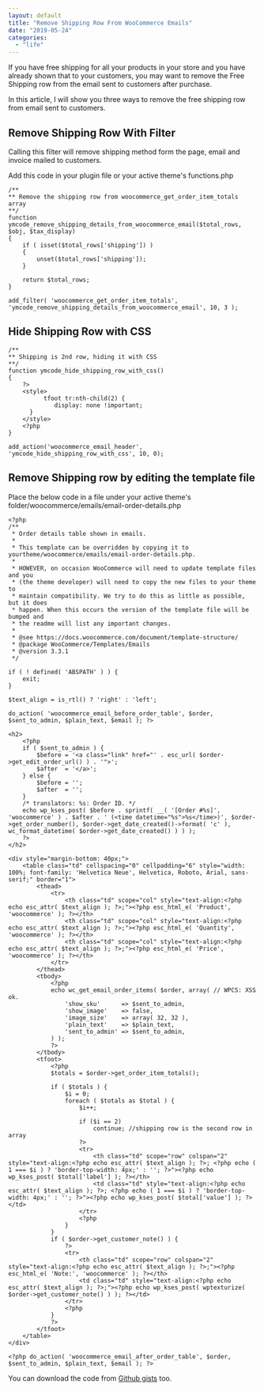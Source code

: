 ```yaml
---
layout: default
title: "Remove Shipping Row From WooCommerce Emails"
date: "2019-05-24"
categories: 
  - "life"
---
```


If you have free shipping for all your products in your store and you have already shown that to your customers, you may want to remove the Free Shipping row from the email sent to customers after purchase.

In this article, I will show you three ways to remove the free shipping row from email sent to customers.

## Remove Shipping Row With Filter

Calling this filter will remove shipping method form the page, email and invoice mailed to customers.

Add this code in your plugin file or your active theme's functions.php

```
/**
** Remove the shipping row from woocommerce_get_order_item_totals array 
**/ 
function ymcode_remove_shipping_details_from_woocommerce_email($total_rows, $obj, $tax_display)
{
	if ( isset($total_rows['shipping']) )
	{
		unset($total_rows['shipping']);
	}

	return $total_rows;
}

add_filter( 'woocommerce_get_order_item_totals', 'ymcode_remove_shipping_details_from_woocommerce_email', 10, 3 );
```

## Hide Shipping Row with CSS

```
/**
** Shipping is 2nd row, hiding it with CSS
**/
function ymcode_hide_shipping_row_with_css()
{
	?>
	<style>
          tfoot tr:nth-child(2) {
             display: none !important;
	  }
	</style>
	<?php
}

add_action('woocommerce_email_header', 'ymcode_hide_shipping_row_with_css', 10, 0);
```

## Remove Shipping row by editing the template file

Place the below code in a file under your active theme's folder/woocommerce/emails/email-order-details.php

```
<?php
/**
 * Order details table shown in emails.
 *
 * This template can be overridden by copying it to yourtheme/woocommerce/emails/email-order-details.php.
 *
 * HOWEVER, on occasion WooCommerce will need to update template files and you
 * (the theme developer) will need to copy the new files to your theme to
 * maintain compatibility. We try to do this as little as possible, but it does
 * happen. When this occurs the version of the template file will be bumped and
 * the readme will list any important changes.
 *
 * @see https://docs.woocommerce.com/document/template-structure/
 * @package WooCommerce/Templates/Emails
 * @version 3.3.1
 */

if ( ! defined( 'ABSPATH' ) ) {
	exit;
}

$text_align = is_rtl() ? 'right' : 'left';

do_action( 'woocommerce_email_before_order_table', $order, $sent_to_admin, $plain_text, $email ); ?>

<h2>
	<?php
	if ( $sent_to_admin ) {
		$before = '<a class="link" href="' . esc_url( $order->get_edit_order_url() ) . '">';
		$after  = '</a>';
	} else {
		$before = '';
		$after  = '';
	}
	/* translators: %s: Order ID. */
	echo wp_kses_post( $before . sprintf( __( '[Order #%s]', 'woocommerce' ) . $after . ' (<time datetime="%s">%s</time>)', $order->get_order_number(), $order->get_date_created()->format( 'c' ), wc_format_datetime( $order->get_date_created() ) ) );
	?>
</h2>

<div style="margin-bottom: 40px;">
	<table class="td" cellspacing="0" cellpadding="6" style="width: 100%; font-family: 'Helvetica Neue', Helvetica, Roboto, Arial, sans-serif;" border="1">
		<thead>
			<tr>
				<th class="td" scope="col" style="text-align:<?php echo esc_attr( $text_align ); ?>;"><?php esc_html_e( 'Product', 'woocommerce' ); ?></th>
				<th class="td" scope="col" style="text-align:<?php echo esc_attr( $text_align ); ?>;"><?php esc_html_e( 'Quantity', 'woocommerce' ); ?></th>
				<th class="td" scope="col" style="text-align:<?php echo esc_attr( $text_align ); ?>;"><?php esc_html_e( 'Price', 'woocommerce' ); ?></th>
			</tr>
		</thead>
		<tbody>
			<?php
			echo wc_get_email_order_items( $order, array( // WPCS: XSS ok.
				'show_sku'      => $sent_to_admin,
				'show_image'    => false,
				'image_size'    => array( 32, 32 ),
				'plain_text'    => $plain_text,
				'sent_to_admin' => $sent_to_admin,
			) );
			?>
		</tbody>
		<tfoot>
			<?php
			$totals = $order->get_order_item_totals();

			if ( $totals ) {
				$i = 0;
				foreach ( $totals as $total ) {
					$i++;

					if ($i == 2) 
						continue; //shipping row is the second row in array
					?>
					<tr>
						<th class="td" scope="row" colspan="2" style="text-align:<?php echo esc_attr( $text_align ); ?>; <?php echo ( 1 === $i ) ? 'border-top-width: 4px;' : ''; ?>"><?php echo wp_kses_post( $total['label'] ); ?></th>
						<td class="td" style="text-align:<?php echo esc_attr( $text_align ); ?>; <?php echo ( 1 === $i ) ? 'border-top-width: 4px;' : ''; ?>"><?php echo wp_kses_post( $total['value'] ); ?></td>
					</tr>
					<?php
				}
			}
			if ( $order->get_customer_note() ) {
				?>
				<tr>
					<th class="td" scope="row" colspan="2" style="text-align:<?php echo esc_attr( $text_align ); ?>;"><?php esc_html_e( 'Note:', 'woocommerce' ); ?></th>
					<td class="td" style="text-align:<?php echo esc_attr( $text_align ); ?>;"><?php echo wp_kses_post( wptexturize( $order->get_customer_note() ) ); ?></td>
				</tr>
				<?php
			}
			?>
		</tfoot>
	</table>
</div>

<?php do_action( 'woocommerce_email_after_order_table', $order, $sent_to_admin, $plain_text, $email ); ?>
```

You can download the code from [Github gists](https://gist.github.com/mymizan/a86781053b53c1bd25bbca3f4d2f24b1) too.
